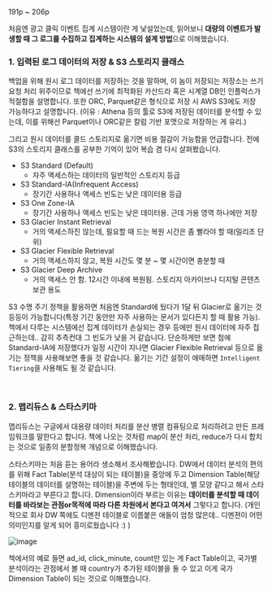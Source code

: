 191p ~ 206p

처음엔 광고 클릭 이벤트 집계 시스템이란 게 낯설었는데, 읽어보니 **대량의 이벤트가 발생할 때 그 로그를 수집하고 집계하는 시스템의 설계 방법**으로 이해했습니다.

### 1. 입력된 로그 데이터의 저장 & S3 스토리지 클래스
백업을 위해 원시 로그 데이터를 저장하는 것을 말하며, 이 놈이 저장되는 저장소는 쓰기 요청 처리 위주이므로 책에선 쓰기에 최적화된 카산드라 혹은 시계열 DB인 인플럭스가 적절함을 설명합니다.  또한 ORC, Parquet같은 형식으로 저장 시 AWS S3에도 저장 가능하다고 설명합니다. (이유 : Athena 등의 툴로 S3에 저장된 데이터를 분석할 수 있는데, 이를 위해선 Parquet이나 ORC같은 칼럼 기반 포맷으로 저장하는 게 유리.) 

그리고 원시 데이터를 콜드 스토리지로 옮기면 비용 절감이 가능함을 언급합니다. 전에 S3의 스토리지 클래스를 공부한 기억이 있어 복습 겸 다시 살펴봤습니다.

- S3 Standard (Default)
    - 자주 액세스하는 데이터의 일반적인 스토리지 등급
- S3 Standard-IA(Infrequent Access)
    - 장기간 사용하나 액세스 빈도는 낮은 데이터용 등급
- S3 One Zone-IA
    - 장기간 사용하나 액세스 빈도는 낮은 데이터용. 근데 가용 영역 하나에만 저장
- S3 Glacier Instant Retrieval
    - 거의 액세스하진 않는데, 필요할 때 드는 복원 시간은 좀 빨라야 할 때(밀리초 단위)
- S3 Glacier Flexible Retrieval
    - 거의 액세스하지 않고, 복원 시간도 몇 분 ~ 몇 시간이면 충분할 때
- S3 Glacier Deep Archive
    - 거의 액세스 안 함. 12시간 이내에 복원됨. 스토리지 아카이브나 디지털 콘텐츠 보관 용도

S3 수명 주기 정책을 활용하면 처음엔 Standard에 뒀다가 1달 뒤 Glacier로 옮기는 것 등등이 가능합니다(특정 기간 동안만 자주 사용하는 문서가 있다든지 할 때 활용 가능). 책에서 다루는 시스템에선 집계 데이터가 손실되는 경우 등에만 원시 데이터에 자주 접근하는데.. 감히 추측컨대 그 빈도가 낮을 거 같습니다. 단순하게만 보면 첨에 Standard-IA에 저장했다가 일정 시간이 지나면 Glacier Flexible Retrieval 등으로 옮기는 정책을 사용해보면 좋을 것 같습니다. 옮기는 기간 설정이 애매하면 `Intelligent Tiering`을 사용해도 될 것 같습니다.

<br/>  


### 2. 맵리듀스 & 스타스키마
맵리듀스는 구글에서 대용량 데이터 처리를 분산 병렬 컴퓨팅으로 처리하려고 만든 프레임워크를 말한다고 합니다. 책에 나오는 것처럼 map이 분산 처리, reduce가 다시 합치는 것으로 일종의 분할정복 개념으로 이해했습니다.

스타스키마는 처음 듣는 용어라 생소해서 조사해봤습니다. DW에서 데이터 분석의 편의를 위해 Fact Table(분석 대상이 되는 테이블)을 중앙에 두고 Dimension Table(해당 테이블의 데이터를 설명하는 테이블)을 주변에 두는 형태인데, 별 모양 같다고 해서 스타 스키마라고 부른다고 합니다. Dimension이라 부르는 이유는 **데이터를 분석할 때 데이터를 바라보는 관점or목적에 따라 다른 차원에서 본다고 여겨서** 그렇다고 합니다. (개인적으로 회사 DW 쪽에도 디멘젼 테이블로 이름붙은 애들이 엄청 많은데.. 디멘젼이 어떤 의미인지를 알게 되어 흥미로웠습니다 :) )

![image](https://github.com/user-attachments/assets/38e27933-fac8-4d64-b45d-a6d7cf9c839f)


책에서의 예로 들면 ad_id, click_minute, count만 있는 게 Fact Table이고, 국가별 분석이라는 관점에서 볼 때 country가 추가된 테이블을 둘 수 있고 이게 국가 Dimension Table이 되는 것으로 이해했습니다.




